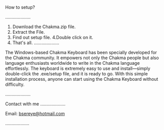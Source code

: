 How to setup?

....................

1. Download the Chakma.zip file.
2. Extract the File.
3. Find out setup file.
4.Double click on it.
5. That's all.
....................
   
The Windows-based Chakma Keyboard has been specially developed for the Chakma community. 
It empowers not only the Chakma people but also language enthusiasts worldwide to write in the Chakma language effortlessly.
The keyboard is extremely easy to use and install—simply double-click the .exe/setup file, and it is ready to go. 
With this simple installation process, anyone can start using the Chakma Keyboard without difficulty.

....................

Contact with me
....................

Email: bsereye@hotmail.com

...................
